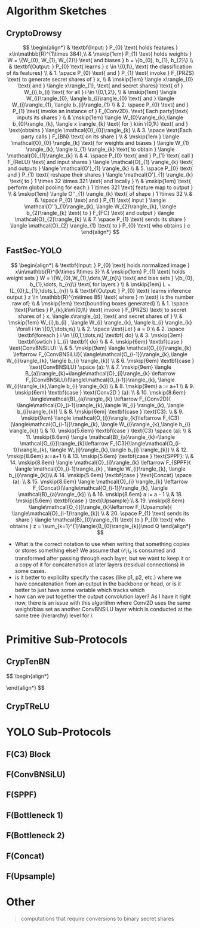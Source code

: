 # Algorithm Sketches

## CryptoDrowsy

$$
\begin{align*}
& \textbf{Input: } P_{0} \text{ holds features } x\in\mathbb{R}^{1\times 384},\\
& \mskip{1em} P_{1} \text{ holds weights } W = \{W_{0}, W_{1}, W_{2}\} 
    \text{ and biases } b = \{b_{0}, b_{1}, b_{2}\} \\
& \textbf{Output: } P_{0} \text{ learns } c \in \{0,1\}, 
    \text{ the classification of its features} \\
& 1. \space P_{0} \text{ and } P_{1} \text{ invoke } F_{PRZS} 
    \text{ to generate secret shares of } x, \\
& \mskip{1em} \langle x\rangle_{0} \text{ and } \langle x\rangle_{1}, 
    \text{ and secret shares} \text{ of } W_{i},b_{i} \text{ for all } i \in \{0,1,2\}, \\
& \mskip{1em} \langle W_{i}\rangle_{0}, \langle b_{i}\rangle_{0} \text{ and }  
    \langle W_{i}\rangle_{1}, \langle b_{i}\rangle_{1} \\
& 2. \space P_{0} \text{ and } P_{1} \text{ invoke an instance of } F_{Conv2D}. 
    \text{ Each party}\text{ inputs its shares } \\
& \mskip{1em} \langle W_{0}\rangle_{k},\langle b_{0}\rangle_{k}, \langle x \rangle_{k} \text{ for }
    k\in \{0,1\} \text{ and }
    \text{obtains } \langle \mathcal{O}_{0}\rangle_{k} \\
& 3. \space \text{Each party calls } F_{BN} \text{ on its share } \\
& \mskip{1em } \langle \mathcal{O}_{0} \rangle_{k} \text{ for weights and biases } 
    \langle W_{1} \rangle_{k}, \langle b_{1} \rangle_{k} 
    \text{ to obtain } \langle \mathcal{O}_{1}\rangle_{k} \\
& 4. \space P_{0} \text{ and } P_{1} \text{ call } F_{ReLU} \text{ and input shares } 
    \langle \mathcal{O}_{1} \rangle_{k} \text{ and outputs } \langle \mathcal{O'}_{1} \rangle_{k} \\
& 5. \space P_{0} \text{ and } P_{1} \text{ reshape their shares } \langle \mathcal{O'}_{1} \rangle_{k} 
    \text{ to } 1 \times 32 \times 321 \text{ and locally } \\
& \mskip{1em} \text{ perform global pooling for each } 1 \times 321 \text{ feature map to output } \\
& \mskip{1em} \langle O''_{1} \rangle_{k} \text{ of shape } 1 \times 32 \\
& 6. \space P_{0} \text{ and } P_{1} \text{ input } \langle \mathcal{O''}_{1}\rangle_{k}, 
    \langle W_{2}\rangle_{k}, \langle b_{2}\rangle_{k} \text{ to } F_{FC} \text{ and output } 
    \langle \mathcal{O}_{2}\rangle_{k} \\
& 7. \space P_{1} \text{ sends its share } \langle \mathcal{O}_{2} \rangle_{1} \text{ to } P_{0} 
    \text{ who obtains } c
\end{align*}
$$

## FastSec-YOLO

$$
\begin{align*}
& \textbf{Input: } P_{0} \text{ holds normalized image } x\in\mathbb{R}^{k\times l\times 3} \\
& \mskip{1em} P_{1} \text{ holds weight sets } W = \{W_{0},W_{1},\dots,W_{n}\} \text{ and bias sets }
    \{b_{0}, b_{1},\dots, b_{n}\} \text{ for layers } \\
& \mskip{1em} L = (L_{0},L_{1},\dots,L_{n}) \\
& \textbf{Output: } P_{0} \text{ learns inference output } z \in \mathbb{R}^{m\times 85} \text{ where }
    m \text{ is the number raw of} \\ 
& \mskip{1em} \text{bounding boxes generated} \\
& 1. \space \text{Parties } P_{k},k\in\{0,1\} \text{ invoke } F_{PRZS} \text{ to secret shares of } x, 
    \langle x\rangle_{p}, \text{ and secret shares of } \\
& \mskip{1em} W_{i},b_{i} , \langle W_{i} \rangle_{k}, 
    \langle b_{i} \rangle_{k} \forall i \in \{0,1,\dots,n\} \\
& 2. \space \text{Let } a = 0 \\
& 2. \space \textbf{foreach } i \in \{0,1,\dots,n\} \textbf{ do} \\
& 3. \mskip{3em} \textbf{swtich } L_{i} \textbf{ do} \\
& 4. \mskip{6em} \textbf{case } \text{ConvBNSiLU}: \\
& 5. \mskip{9em} \langle \mathcal{O_{i}}\rangle_{k} \leftarrow F_{ConvBNSiLU}(
    \langle\mathcal{O_{i-1}}\rangle_{k},\langle W_{i}\rangle_{k},
    \langle b_{i} \rangle_{k}) \\
& 6. \mskip{6em} \textbf{case } \text{ConvBNSiLU} \space (a): \\
& 7. \mskip{9em}    \langle B_{a}\rangle_{k}=\langle\mathcal{O}_{i}\rangle_{k} \leftarrow 
    F_{ConvBNSiLU}(\langle\mathcal{O_{i-1}}\rangle_{k}, 
    \langle W_{i}\rangle_{k},\langle b_{i} \rangle_{k}) \\
& 8. \mskip{9em} a := a+1 \\
& 9. \mskip{6em} \textbf{case } \text{Conv2D } (a): \\
& 10. \mskip{8.6em} \langle\mathcal{B}_{a}\rangle_{k} \leftarrow F_{Conv2D}(
    \langle\mathcal{O}_{i-1}\rangle_{k},\langle W_{i} \rangle_{k}, \langle b_{i}\rangle_{k}) \\
& 8. \mskip{6em} \textbf{case } \text{C3}: \\
& 9. \mskip{9em} \langle \mathcal{O_{i}}\rangle_{k}\leftarrow 
    F_{C3}(\langle\mathcal{O_{i-1}}\rangle_{k}, 
    \langle W_{i}\rangle_{k},\langle b_{i} \rangle_{k}) \\
& 10. \mskip{5.6em} \textbf{case } \text{C3} \space (a): \\
& 11. \mskip{8.6em} \langle \mathcal{B}_{a}\rangle_{k}=\langle \mathcal{O_{i}}\rangle_{k}\leftarrow 
    F_{C3}(\langle\mathcal{O_{i-1}}\rangle_{k}, \langle W_{i}\rangle_{k},\langle b_{i} \rangle_{k}) \\
& 12. \mskip{8.6em} a:=a+1 \\
& 13. \mskip{5.6em} \textbf{case } \text{SPPF}: \\
& 14. \mskip{8.6em} \langle \mathcal{O}_{i}\rangle_{k} \leftarrow F_{SPPF}(
    \langle \mathcal{O}_{i-1}\rangle_{k} , \langle W_{i}\rangle_{k}, \langle b_{i}\rangle_{k})\\
& 14. \mskip{5.6em} \textbf{case } \text{Concat} \space (a): \\
& 15. \mskip{8.6em} \langle \mathcal{O}_{i} \rangle_{k} \leftarrow 
    F_{Concat}(\langle\mathcal{O_{i-1}}\rangle_{k}, \langle \mathcal{B}_{a}\rangle_{k}) \\
& 16. \mskip{8.6em} a := a - 1 \\
& 18. \mskip{5.6em} \textbf{case } \text{Upsample}:\\
& 19. \mskip{8.6em} \langle\mathcal{O_{i}}\rangle_{k}\leftarrow F_{Upsample}(
    \langle\mathcal{O}_{i-1}\rangle_{k}) \\
& 20. \space P_{1} \text{ sends its share } \langle \mathcal{B}_{0}\rangle_{1} \text{ to } 
    P_{0} \text{ who obtains } z = \sum_{k=1}^{1}\langle{B_{0}\rangle_{k}}\mod Q 
\end{align*}
$$

* What is the correct notation to use when writing that something copies or stores
  something else? We assume that $\langle \mathcal{O}_{i}\rangle_{k}$ is consumed and 
  transformed after passing through each layer, but we want to keep it or a copy of it for 
  concatenation at later layers (residual connections) in some cases. 
* is it better to explicilty specify the cases (like p1, p2, etc.) where we have concatenation from 
  an output in the backbone or head, or is it better to just have some variable which tracks which 
* how can we put together the output convolution layer? As I have it right now, there is an 
  issue with this algorithm where Conv2D uses the same weight/bias set as another ConvBNSiLU
  layer which is conducted at the same tree (hierarchy) level for $i$.

# Primitive Sub-Protocols

## CrypTenBN

$$
\begin{align*}

\end{align*}
$$

## CrypTReLU

# YOLO Sub-Protocols

## F(C3) Block

## F(ConvBNSiLU)

## F(SPPF)

## F(Bottleneck 1)

## F(Bottleneck 2)

## F(Concat)

## F(Upsample)

# Other

> computations that require conversions to binary secret shares